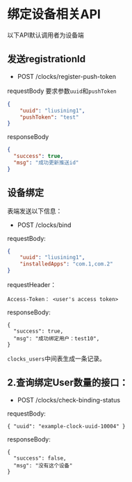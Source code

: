 # 绑定设备相关API

以下API默认调用者为设备端

## 发送registrationId

* POST /clocks/register-push-token

requestBody
要求参数`uuid`和`pushToken`

```json
{
	"uuid": "liusining1",
	"pushToken": "test"
}
```

responseBody

```json
{
  "success": true,
  "msg": "成功更新推送id"
}
```


## 设备绑定

表端发送以下信息：

* POST /clocks/bind

requestBody:

```json
{
 	"uuid": "liusining1",
 	"installedApps": "com.1,com.2"
}
```

requestHeader：

	Access-Token： <user's access token>

responseBody:

	{
	  "success": true,
	  "msg": "成功绑定用户：test10",
	}

`clocks_users`中间表生成一条记录。

## 2.查询绑定User数量的接口：

* POST /clocks/check-binding-status

requestBody:

	{ "uuid": "example-clock-uuid-10004" }

responseBody:

	{
	  "success": false,
	  "msg": "没有这个设备"
	}
